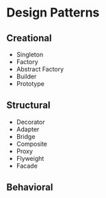 # Design Patterns

## Creational
- Singleton
- Factory
- Abstract Factory
- Builder
- Prototype

## Structural
- Decorator
- Adapter
- Bridge
- Composite
- Proxy
- Flyweight
- Facade

## Behavioral
